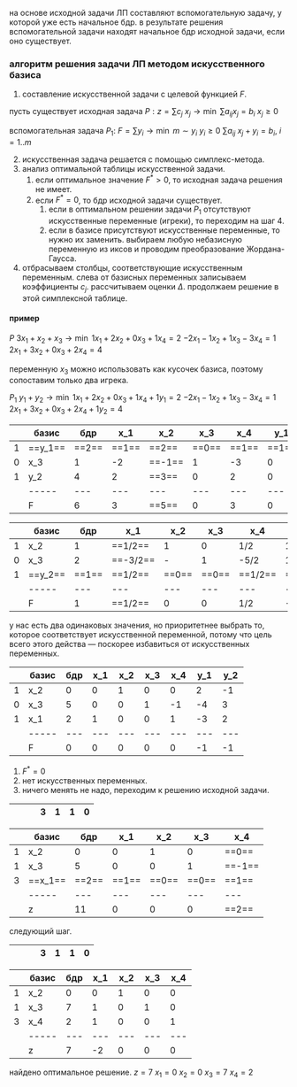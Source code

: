 на основе исходной задачи ЛП составляют вспомогательную задачу, у которой уже есть начальное бдр. в результате решения вспомогательной задачи находят начальное бдр исходной задачи, если оно существует.

### алгоритм решения задачи ЛП методом искусственного базиса
1. составление искусственной задачи с целевой функцией $F$.

пусть существует исходная задача
$P: z = \sum c_j\ x_j \to \min$
$\sum a_{ij} x_j = b_i$
$x_j \ge 0$

вспомогательная задача $P_1$:
$F= \sum y_i \to \min$
$m \sim y_i$
$y_i \ge 0$
$\sum a_{ij}\ x_j + y_i = b_i,\ i = 1..m$

2. искусственная задача решается с помощью симплекс-метода.
3. анализ оптимальной таблицы искусственной задачи.
	1. если оптимальное значение $F^* > 0$, то исходная задача решения не имеет. 
	2. если $F^* = 0$, то бдр исходной задачи существует.
		1. если в оптимальном решении задачи $P_1$ отсутствуют искусственные переменные (игреки), то переходим на шаг 4.
		2. если в базисе присутствуют искусственные переменные, то нужно их заменить. выбираем любую небазисную переменную из иксов и проводим преобразование Жордана-Гаусса.
4. отбрасываем столбцы, соответствующие искусственным переменным. слева от базисных переменных записываем коэффициенты $c_j$. рассчитываем оценки $\Delta$. продолжаем решение в этой симплексной таблице.


#### пример
$P$
$3x_1 + x_2 + x_3 \to \min$
$1x_1 + 2x_2 + 0x_3 + 1x_4 = 2$
$-2x_1 - 1x_2 + 1x_3 - 3x_4 = 1$
$2x_1 + 3x_2 + 0x_3 + 2x_4 = 4$

переменную $x_3$ можно использовать как кусочек базиса, поэтому сопоставим только два игрека.

$P_1$
$y_1 + y_2 \to \min$
$1x_1 + 2x_2 + 0x_3 + 1x_4 + 1y_1 = 2$
$-2x_1 - 1x_2 + 1x_3 - 3x_4 = 1$
$2x_1 + 3x_2 + 0x_3 + 2x_4 + 1y_2 = 4$


|     | базис   | бдр   | x_1   | x_2    | x_3   | x_4   | y_1   | y_2   |         |
| --- | ------- | ----- | ----- | ------ | ----- | ----- | ----- | ----- | ------- |
| 1   | ==y_1== | ==2== | ==1== | ==2==  | ==0== | ==1== | ==1== | ==0== | ==2/2== |
| 0   | x_3     | 1     | -2    | ==-1== | 1     | -3    | 0     | 0     | -       |
| 1   | y_2     | 4     | 2     | ==3==  | 0     | 2     | 0     | 1     | 4/3     |
|     | -----   | ---   | ---   | ---    | ---   | ---   | ---   | ---   |         |
|     | F       | 6     | 3     | ==5==  | 0     | 3     | 0     | 0     |         |


|     | базис   | бдр   | x_1      | x_2   | x_3   | x_4     | y_1      | y_2   |       |
| --- | ------- | ----- | -------- | ----- | ----- | ------- | -------- | ----- | ----- |
| 1   | x_2     | 1     | ==1/2==  | 1     | 0     | 1/2     | 1/2      | 0     | 2     |
| 0   | x_3     | 2     | ==-3/2== | -     | 1     | -5/2    | 1/2      | 0     | -     |
| 1   | ==y_2== | ==1== | ==1/2==  | ==0== | ==0== | ==1/2== | ==-3/2== | ==1== | ==2== | 
|     | -----   | ---   | ---      | ---   | ---   | ---     | ---      | ---   |       |
|     | F       | 1     | ==1/2==  | 0     | 0     | 1/2     | -5/2     | 0     |       |

у нас есть два одинаковых значения, но приоритетнее выбрать то, которое соответствует искусственной переменной, потому что цель всего этого действа — поскорее избавиться от искусственных переменных.

|     | базис | бдр | x_1 | x_2 | x_3 | x_4 | y_1 | y_2 |
| --- | ----- | --- | --- | --- | --- | --- | --- | --- |
| 1   | x_2   | 0   | 0   | 1   | 0   | 0   | 2   | -1  |
| 0   | x_3   | 5   | 0   | 0   | 1   | -1  | -4  | 3   |
| 1   | x_1   | 2   | 1   | 0   | 0   | 1   | -3  | 2   |
|     | ----- | --- | --- | --- | --- | --- | --- | --- |
|     | F     | 0   | 0   | 0   | 0   | 0   | -1  | -1  |

1. $F^* = 0$
2. нет искусственных переменных.
3. ничего менять не надо, переходим к решению исходной задачи.

|     |     |     | 3   | 1   | 1   | 0   |
| --- | --- | --- | --- | --- | --- | --- |

|     | базис   | бдр   | x_1   | x_2   | x_3   | x_4    |
| --- | ------- | ----- | ----- | ----- | ----- | ------ |
| 1   | x_2     | 0     | 0     | 1     | 0     | ==0==  |
| 1   | x_3     | 5     | 0     | 0     | 1     | ==-1== |
| 3   | ==x_1== | ==2== | ==1== | ==0== | ==0== | ==1==  |
|     | -----   | ---   | ---   | ---   | ---   | ---    |
|     | z       | 11    | 0     | 0     | 0     | ==2==  |


следующий шаг.

|     |     |     | 3   | 1   | 1   | 0   |
| --- | --- | --- | --- | --- | --- | --- |

|     | базис | бдр | x_1 | x_2 | x_3 | x_4 |
| --- | ----- | --- | --- | --- | --- | --- |
| 1   | x_2   | 0   | 0   | 1   | 0   | 0   |
| 1   | x_3   | 7   | 1   | 0   | 1   | 0   |
| 3   | x_4   | 2   | 1   | 0   | 0   | 1   |
|     | ----- | --- | --- | --- | --- | --- |
|     | z     | 7   | -2  | 0   | 0   | 0   |

найдено оптимальное решение.
$z = 7$
$x_1 = 0$
$x_2 = 0$
$x_3 = 7$
$x_4 = 2$

